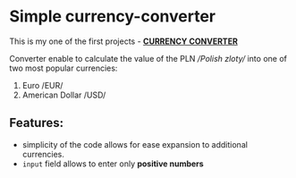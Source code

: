 # Simple currency-converter

This is my one of the first projects - [**CURRENCY CONVERTER**](https://aaptacy.github.io/currency-converter/)

Converter enable to calculate the value of the PLN _/Polish zloty/_ into one of two most popular currencies:

1. Euro /EUR/
2. American Dollar /USD/

## Features:

- simplicity of the code allows for ease expansion to additional currencies.
- `input` field allows to enter only **positive numbers**
